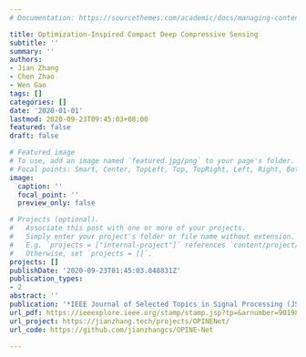 ```yaml
---
# Documentation: https://sourcethemes.com/academic/docs/managing-content/

title: Optimization-Inspired Compact Deep Compressive Sensing
subtitle: ''
summary: ''
authors:
- Jian Zhang
- Chen Zhao
- Wen Gao
tags: []
categories: []
date: '2020-01-01'
lastmod: 2020-09-23T09:45:03+08:00
featured: false
draft: false

# Featured image
# To use, add an image named `featured.jpg/png` to your page's folder.
# Focal points: Smart, Center, TopLeft, Top, TopRight, Left, Right, BottomLeft, Bottom, BottomRight.
image:
  caption: ''
  focal_point: ''
  preview_only: false

# Projects (optional).
#   Associate this post with one or more of your projects.
#   Simply enter your project's folder or file name without extension.
#   E.g. `projects = ["internal-project"]` references `content/project/deep-learning/index.md`.
#   Otherwise, set `projects = []`.
projects: []
publishDate: '2020-09-23T01:45:03.848831Z'
publication_types:
- 2
abstract: ''
publication: '*IEEE Journal of Selected Topics in Signal Processing (JSTSP)*'
url_pdf: https://ieeexplore.ieee.org/stamp/stamp.jsp?tp=&arnumber=9019857
url_project: https://jianzhang.tech/projects/OPINENet/
url_code: https://github.com/jianzhangcs/OPINE-Net

---
```

